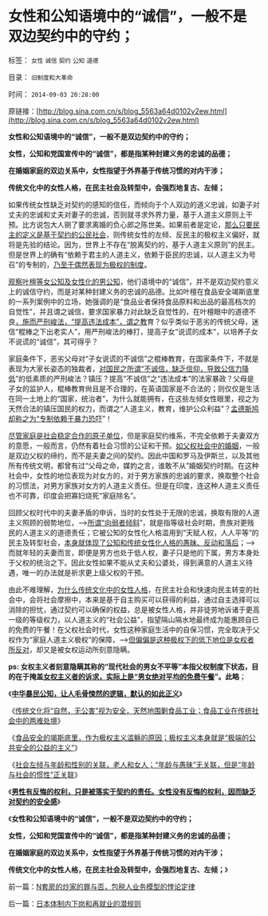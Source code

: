 # 女性和公知语境中的“诚信”，一般不是双边契约中的守约；

标签： `女性` `诚信` `契约` `公知` `道德` 

目录： `旧制度和大革命`

时间： `2014-09-03 20:28:00`

原链接：[http://blog.sina.com.cn/s/blog_5563a64d0102v2ew.html](http://blog.sina.com.cn/s/blog_5563a64d0102v2ew.html)

**女性和公知语境中的“诚信”，一般不是双边契约中的守约；**

**女性，公知和党国宣传中的“诚信”，都是指某种封建义务的忠诚的品德；**

**在婚姻家庭的双边关系中，女性指望于外界基于传统习惯的对内干涉；**

**传统文化中的女性人格，在民主社会及转型中，会强烈地复古、左倾；**

如果传统女性缺乏对契约的感知的信任，而倾向于个人双边的道义忠诚，如妻子对丈夫的忠诚和丈夫对妻子的忠诚，否则就寻求外界力量，基于人道主义原则上干预。比方说包大人铡了要求离婚的负心郎之陈世美。如果前者是定论，[那么只要民主的定义是基于契约的公民社会](http://blog.sina.com.cn/s/blog_5563a64d0102ei3o.html)，则传统女性的左倾、反民主的极权主义偏好，就将是先验的结论。因为，世界上不存在“脱离契约的，基于人道主义原则”的民主。但是世界上的确有“依赖于君主的人道主义，依赖于臣民的忠诚，以人道主义为号召”的专制的，[乃至于偶然表现为极权的制度](http://blog.sina.com.cn/s/blog_5563a64d0102ehtd.html)。

[观察叶檀等女公知及女性化的男公知](../../../2013/7/19/自由放任和政府监管的各自前提，兼谈薛兆丰与叶檀的共识.md)，他们语境中的“诚信”，并不是双边契约意义上的诚信守约，而是对某种封建义务的忠诚的品德。比如叶檀在食品安全竭斯底里的一系列案例中的立场，她强调的是“食品业者保持食品原料和出品的最高档次的自觉性”，并且谓之诚信，要求国家暴力对此缺乏自觉性的，在叶檀眼中的道德不良[，施而严刑峻法，“提高违法成本”，谓之教](../../../2012/12/30/“违法成本”是法家暴政的极权理论.md)育？似乎类似于恶劣的传统父母，迷信“棍棒之下出老实人”，用严刑峻法的棒打，提高子女“说谎的成本”，以培养子女不说谎的“诚信”，其可得乎？

家庭条件下，恶劣父母对“子女说谎的不诚信”之棍棒教育，在国家条件下，不就是表现为大家长姿态的独裁者，[对国民之所谓“不诚信，缺乏信仰，导致公信力降低](../../../2012/4/8/灰太狼的革命的进化中的阶级敌人.md)”的低素质的严刑峻法？镇压？提高“不诚信”之“违法成本”的法家暴政？父母是子女的监护人，棍棒教育尙且是不合理的，在英语国家是不合法的；则仅仅是生活在同一土地上的“国家，统治者”，为什么就能拥有，在这些左倾女性眼里，视之为天然合法的镇压国民的权力，而谓之“人道主义，教育，维护公众利益”？[孟德斯鸠却称之为“专制依赖于暴力恐吓](http://blog.sina.com.cn/s/blog_5563a64d0102eiu2.html)”！

[尽管家庭是社会稳定合作的原子单位](../../../2012/12/10/进化论解读家庭现象：婚姻，婚姻，聘礼，女权，剩女和家庭暴力.md)，但是家庭契约维系，不完全依赖于夫妻双方的意愿，一般而言，仍然有着社会习惯的公证和干预。[如父权社会中的婚姻](../../../2012/12/9/家庭是合作的结果，马上得天下，也不能天天打老婆；.md)，一般是双边父权的缔约，而不是夫妻之间的契约。因此中国和罗马及伊斯兰，以及其他所有传统文明，都曾有过“父母之命，媒妁之言，谁敢不从”婚姻契约时期。在这种社会中，女性的地位表现为对女方的，对于男方家族的忠诚的要求，换取整个社会的习惯法，对男方家族对女方的人道主义责任。但是在印度，连这种人道主义责任也不可靠，印度会把寡妇烧死“家庭除名”。

回顾父权时代中的夫妻矛盾的申诉，当时的女性处于无限的忠诚，换取有限的人道主义照顾的弱势地位，——>[所谓“向弱者倾斜](../../../2011/11/19/“人人平等”是私有制的专利.md)”，就是指等级社会时期，贵族对更贱民的人道主义的道德责任；它被公知的女性化人格滥用到“天赋人权，人人平等”的民主及转型社会，[本身就体现了公知和传统女性化人格的愚昧、反动和落后](../../../2012/8/31/“向弱者倾斜”是最伪善的美德.md)；——>而就年轻的夫妻而言，即便是男方也处于低人权，妻子只是他的下属，男方本身处于父权的统治之下。因此女性如果不能从丈夫和公婆处，得到满意的人道主义待遇，唯一的办法就是祈求更上级父权的干预。

由此不难理解，[为什么传统文化中的女性人格](../../../2013/11/20/女人法则的民粹血酬的“漫天要价＋拒不妥协”.md)，在民主社会和快速向民主转变的社会中，会将社会摩擦中，本来是基于自主购买可以获得的利益，通过自主选择可以消除的担忧，通过契约可以确保的权益，总是被女性人格，并非徒劳地诉诸于更高一级的等级权力，以人道主义的“社会公益”，指望隔山隔水地最终成为能惠顾自已的免费的午餐！在父权社会时代，女性这种家庭生活中的自保习惯，完全取决于父权作为“家庭人道主义极权”的保障，——>[但偏偏是这种极权下的低下地位是女权者所反对](../../../2012/4/14/否定父权后“男女不平等”自然消失,女权运动的民粹本质.md)，却又是被女权运动所刻意隐瞒。

**ps: 女权主义者刻意隐瞒其称的“现代社会的男女不平等”本指父权制度下状态，目的在于掩盖[女权主义者的诉求，实际上是“男女绝对平均的免费午餐](../../../2012/4/15/女权运动与工团运动的愚昧逻辑.md)”。此略**；

《[**中华暴民公知，让人毛骨悚然的逻辑，默认的如此正义**](http://blog.sina.com.cn/s/blog_5563a64d0102v208.html)》

《[传统文化将“自然，无公害”视为安全，天然地围剿食品工业；食品工业在传统社会中的两难处境](http://blog.sina.com.cn/s/blog_5563a64d0102v23j.html)》

《[食品安全的竭斯底里，作为极权主义滥觞的原因；极权主义本身就是“极端的公共安全的公益的主义”](http://blog.sina.com.cn/s/blog_5563a64d0102v25d.html)》

《[社会左倾与年龄和性别的关联，老人和女人；“年龄与愚昧”无关联，但是“年龄与社会的惯性”正关联](http://blog.sina.com.cn/s/blog_5563a64d0102v27n.html)》

《[**男性有反悔的权利，只是被落实于契约的责任。女性没有反悔的权利，因而缺乏对契约的安全感**](http://blog.sina.com.cn/s/blog_5563a64d0102v2a5.html)》

《**女性和公知语境中的“诚信”，一般不是双边契约中的守约；**

**女性，公知和党国宣传中的“诚信”，都是指某种封建义务的忠诚的品德；**

**在婚姻家庭的双边关系中，女性指望于外界基于传统习惯的对内干涉；**

**传统文化中的女性人格，在民主社会及转型中，会强烈地复古、左倾；**》

前一篇：[N套房的炒家的罪与否，包税人业务模型的悖论定律](../../../2014/9/3/N套房的炒家的罪与否，包税人业务模型的悖论定律.md)

后一篇：[日本体制内下岗和再就业的潜规则](../../../2014/9/4/日本体制内下岗和再就业的潜规则.md)